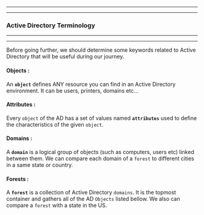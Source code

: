 ----
----
### Active Directory Terminology

-------
----

Before going further, we should determine some keywords related to Active Directory that will be useful during our journey.

#### Objects :

An **`object`** defines ANY resource you can find in an Active Directory environment. It can be users, printers, domains etc...

#### Attributes :

Every `object` of the AD has a set of values named **`attributes`** used to define the characteristics of the given `object`.

#### Domains :

A **`domain`** is a logical group of objects (such as computers, users etc) linked between them. We can compare each domain of a `forest` to different cities in a same state or country.

#### Forests :

A **`forest`** is a collection of Active Directory `domains`. It is the topmost container and gathers all of the AD `Objects` listed bellow. We also can compare a `forest` with a state in the US.

#### 


